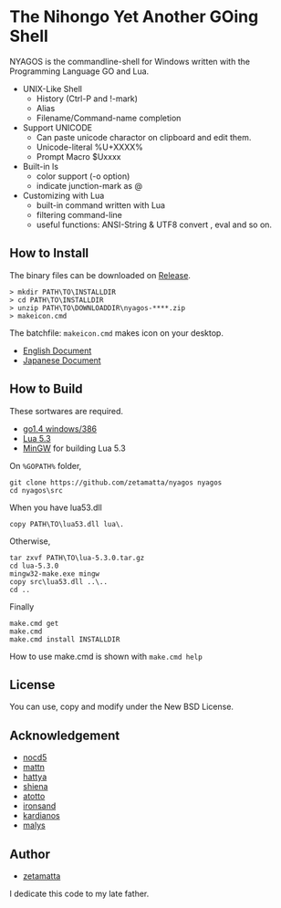 The Nihongo Yet Another GOing Shell
===================================

NYAGOS is the commandline-shell for Windows written with the
Programming Language GO and Lua.

* UNIX-Like Shell
  * History (Ctrl-P and !-mark)
  * Alias
  * Filename/Command-name completion
* Support UNICODE
  * Can paste unicode charactor on clipboard and edit them.
  * Unicode-literal %U+XXXX%
  * Prompt Macro $Uxxxx
* Built-in ls
  * color support (-o option)
  * indicate junction-mark as @
* Customizing with Lua
  * built-in command written with Lua
  * filtering command-line
  * useful functions: ANSI-String & UTF8 convert , eval and so on.

How to Install
--------------

The binary files can be downloaded on [Release](https://github.com/zetamatta/nyagos/releases).

    > mkdir PATH\TO\INSTALLDIR
    > cd PATH\TO\INSTALLDIR
    > unzip PATH\TO\DOWNLOADDIR\nyagos-****.zip
    > makeicon.cmd

The batchfile: `makeicon.cmd` makes icon on your desktop.

* [English Document](nyagos_en.md)
* [Japanese Document](nyagos_ja.md)

How to Build
------------

These sortwares are required.

* [go1.4 windows/386](http://golang.org)
* [Lua 5.3](http://www.lua.org)
* [MinGW](http://www.mingw.org) for building Lua 5.3

On `%GOPATH%` folder,

    git clone https://github.com/zetamatta/nyagos nyagos
    cd nyagos\src

When you have lua53.dll

    copy PATH\TO\lua53.dll lua\.

Otherwise,

    tar zxvf PATH\TO\lua-5.3.0.tar.gz
    cd lua-5.3.0
    mingw32-make.exe mingw
    copy src\lua53.dll ..\..
    cd ..

Finally

    make.cmd get
    make.cmd
    make.cmd install INSTALLDIR

How to use make.cmd is shown with `make.cmd help`

License
-------

You can use, copy and modify under the New BSD License.

Acknowledgement
---------------

* [nocd5](https://github.com/nocd5)
* [mattn](https://github.com/mattn)
* [hattya](https://github.com/hattya)
* [shiena](https://github.com/shiena)
* [atotto](https://github.com/atotto)
* [ironsand](https://github.com/ironsand)
* [kardianos](https://github.com/kardianos)
* [malys](https://github.com/malys)

Author
------

* [zetamatta](https://github.com/zetamatta)

I dedicate this code to my late father.
